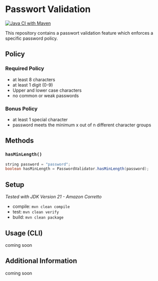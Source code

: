 # Passwort Validation
[![Java CI with Maven](https://github.com/simonsagstetter/password-validation/actions/workflows/ci.yml/badge.svg?branch=main)](https://github.com/simonsagstetter/password-validation/actions/workflows/ci.yml)

This repository contains a passwort validation feature which enforces a specific password policy.

## Policy

### Required Policy

- at least 8 characters
- at least 1 digit (0-9)
- Upper and lower case characters
- no common or weak passwords

### Bonus Policy

- at least 1 special character
- password meets the minimum x out of n different character groups

## Methods

### `hasMinLength()`

```java
string password = "password";
boolean hasMinLength = PasswordValidator.hasMinLength(password);
```

## Setup
*Tested with JDK Version 21 - Amazon Corretto*

- compile: `mvn clean compile`
- test: `mvn clean verify`
- build: `mvn clean package `

## Usage (CLI)

coming soon

## Additional Information

coming soon